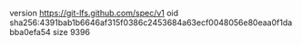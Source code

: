 version https://git-lfs.github.com/spec/v1
oid sha256:4391bab1b6646af315f0386c2453684a63ecf0048056e80eaa0f1dabba0efa54
size 9396
